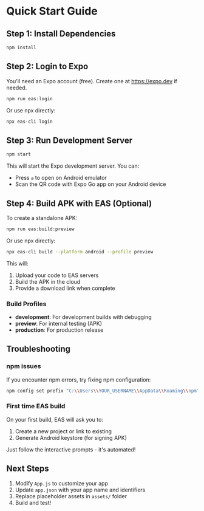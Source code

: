# Quick Start Guide

## Step 1: Install Dependencies

```bash
npm install
```

## Step 2: Login to Expo

You'll need an Expo account (free). Create one at https://expo.dev if needed.

```bash
npm run eas:login
```

Or use npx directly:
```bash
npx eas-cli login
```

## Step 3: Run Development Server

```bash
npm start
```

This will start the Expo development server. You can:
- Press `a` to open on Android emulator
- Scan the QR code with Expo Go app on your Android device

## Step 4: Build APK with EAS (Optional)

To create a standalone APK:

```bash
npm run eas:build:preview
```

Or use npx directly:
```bash
npx eas-cli build --platform android --profile preview
```

This will:
1. Upload your code to EAS servers
2. Build the APK in the cloud
3. Provide a download link when complete

### Build Profiles

- **development**: For development builds with debugging
- **preview**: For internal testing (APK)
- **production**: For production release

## Troubleshooting

### npm issues
If you encounter npm errors, try fixing npm configuration:
```bash
npm config set prefix "C:\\Users\\YOUR_USERNAME\\AppData\\Roaming\\npm"
```

### First time EAS build
On your first build, EAS will ask you to:
1. Create a new project or link to existing
2. Generate Android keystore (for signing APK)

Just follow the interactive prompts - it's automated!

## Next Steps

1. Modify `App.js` to customize your app
2. Update `app.json` with your app name and identifiers
3. Replace placeholder assets in `assets/` folder
4. Build and test!
